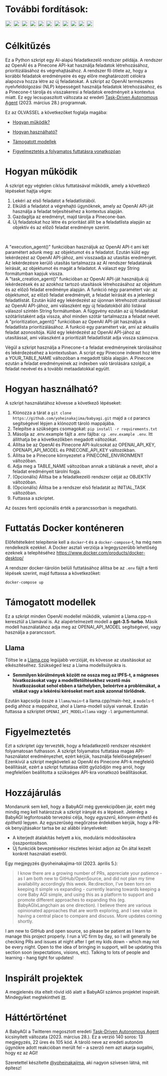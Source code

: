 # További fordítások:

[<img title="Français" alt="Français" src="https://cdn.staticaly.com/gh/hjnilsson/country-flags/master/svg/fr.svg" width="22">](./README-fr.md)
[<img title="Portuguese" alt="Portuguese" src="https://cdn.staticaly.com/gh/hjnilsson/country-flags/master/svg/br.svg" width="22">](./README-pt-br.md)
[<img title="Romanian" alt="Romanian" src="https://cdn.staticaly.com/gh/hjnilsson/country-flags/master/svg/ro.svg" width="22">](./README-ro.md)
[<img title="Russian" alt="Russian" src="https://cdn.staticaly.com/gh/hjnilsson/country-flags/master/svg/ru.svg" width="22">](./README-ru.md)
[<img title="Slovenian" alt="Slovenian" src="https://cdn.staticaly.com/gh/hjnilsson/country-flags/master/svg/si.svg" width="22">](./README-si.md)
[<img title="Spanish" alt="Spanish" src="https://cdn.staticaly.com/gh/hjnilsson/country-flags/master/svg/es.svg" width="22">](./README-es.md)
[<img title="Turkish" alt="Turkish" src="https://cdn.staticaly.com/gh/hjnilsson/country-flags/master/svg/tr.svg" width="22">](./README-tr.md)
[<img title="Ukrainian" alt="Ukrainian" src="https://cdn.staticaly.com/gh/hjnilsson/country-flags/master/svg/ua.svg" width="22">](./README-ua.md)
[<img title="简体中文" alt="Simplified Chinese" src="https://cdn.staticaly.com/gh/hjnilsson/country-flags/master/svg/cn.svg" width="22">](./README-cn.md)
[<img title="繁體中文 (Traditional Chinese)" alt="繁體中文 (Traditional Chinese)" src="https://cdn.staticaly.com/gh/hjnilsson/country-flags/master/svg/tw.svg" width="22">](./README-zh-tw.md)
[<img title="日本語" alt="日本語" src="https://cdn.staticaly.com/gh/hjnilsson/country-flags/master/svg/jp.svg" width="22">](./README-ja.md)

# Célkitűzés

Ez a Python szkript egy AI-alapú feladatkezelő rendszer példája. A rendszer az OpenAI és a Pinecone API-kat használja feladatok létrehozásához, prioritizálásához és végrehajtásához. A rendszer fő ötlete az, hogy a korábbi feladatok eredményeire és egy előre meghatározott célokra alapozva hozza létre az új feladatokat. A szkript az OpenAI természetes nyelvfeldolgozási (NLP) képességeit használja feladatok létrehozásához, és a Pinecone-t tárolja és visszakeresi a feladatok eredményeit a kontextus miatt. Ez egy lecsupaszított változata az eredeti [Task-Driven Autonomous Agent](https://twitter.com/yoheinakajima/status/1640934493489070080?s=20) (2023. március 28.) programnak.

Ez az OLVASSEL a következőket foglalja magába:

- [Hogyan működik?](#how-it-works)

- [Hogyan használható?](#how-to-use)

- [Támogatott modellek](#supported-models)

- [Figyelmeztetés a folyamatos futtatásra vonatkozóan](#continous-script-warning)

# Hogyan működik<a name="how-it-works"></a>

A szkript egy végtelen ciklus futtatásával működik, amely a következő lépéseket hajtja végre:

 1. Lekéri az első feladatot a feladatlistából.
 2. Elküldi a feladatot a végrehajtó ügynöknek, amely az OpenAI API-ját használja a feladat teljesítéséhez a kontextus alapján.
 3. Gazdagítja az eredményt, majd tárolja a Pinecone-ban.
 4. Új feladatokat hoz létre és prioritást állít be a feladatlista alapján az objektív és az előző feladat eredménye szerint.
   </br>

A "execution_agent()" funkcióban használjuk az OpenAI API-t ami két paramétert adunk meg: az objektumot és a feladatot. Ezután küld egy lekérdezést az OpenAI API-jához, ami visszaadja az utasítás eredményét. Az lekérdezésre kerülő utasítás tartalmazza az AI rendszer feladatának leírását, az objektumot és magát a feladatot. A választ egy String formátumban kapjuk vissza.
</br>
A "task_creation_agent()" funkcióban az OpenAI API-ját használjuk új lekérdezések és az azokhoz tartozó utasítások létrehozásához az objektum és az előző feladat eredménye alapján. A funkció négy paramétert vár: az objektumot, az előző feladat eredményét, a feladat leírását és a jelenlegi feladatlistát. Ezután küld egy lekérdezést az újonnan létrehozott utasítással az OpenAI API-jához, ami válaszként egy új feladatokból álló listával válaszol szintén String formátumban. A függvény ezután az új feladatokat szótárlistaként adja vissza, ahol minden szótár tartalmazza a feladat nevét.
</br>
A "prioritization_agent()" funkcióban az OpenAI API-ját használjuk a feladatlista prioritizálásához. A funkció egy paramétert vár, ami az aktuális feladat azonosítója. Küld egy lekérdezést az OpenAI API-jához az utasítással, ami válaszként a prioritizált feladatlistát adja vissza számozva.

Végül a szkript használja a Pinecone-t a feladat eredményeinek tárolásához és lekérdezéséhez a kontextusban. A script egy Pinecone indexet hoz létre a YOUR_TABLE_NAME változóban a megadott tábla alapján. A Pinecone ezután a feladat eredményeinek az indexben való tárolására szolgál, a feladat nevével és a további metaadatokkal együtt.

# Hogyan használható?<a name="how-to-use"></a>

A szkript használatához kövesse a következő lépéseket:

1. Klónozza a tárat a `git clone https://github.com/yoheinakajima/babyagi.git` majd a `cd` parancs segítségével lépjen a klónozott tároló mappájába.
2. Telepítse a szükséges csomagokat: `pip install -r requirements.txt`
3. Másolja az .env.example fájlt a .env fájlba: `cp .env.example .env`. Itt állíthatja be a következőkben megadott változókat.
4. Állítsa be az OpenAI és Pinecone API-kulcsokat az OPENAI_API_KEY, OPENAPI_API_MODEL és PINECONE_API_KEY változókban.
5. Állítsa be a Pinecone környezetet a PINECONE_ENVIRONMENT változóban.
6. Adja meg a TABLE_NAME változóban annak a táblának a nevét, ahol a feladat eredményeit tárolni fogja.
7. (Opcionális) Állítsa be a feladatkezelő rendszer célját az OBJEKTÍV változóban.
8. (Opcionális) Állítsa be a rendszer első feladatát az INITIAL_TASK változóban.
9. Futtassa a szkriptet.

Az összes fenti opcionális érték a parancssorban is megadható.


# Futtatás Docker konténeren

Előfeltételként telepítenie kell a `docker`-t és a `docker-compose`-t, ha még nem rendelkezik ezekkel. A Docker asztali verziója a legegyszerűbb lehetőség ezeknek a telepítéséhez https://www.docker.com/products/docker-desktop/

A rendszer docker-tárolón belüli futtatásához állítsa be az `.env` fájlt a fenti lépések szerint, majd futtassa a következőket:

```
docker-compose up
```

# Támogatott modellek<a name="supported-models"></a>

Ez a szkript minden OpenAI modellel működik, valamint a Llama.cpp-n keresztül a Llamával is. Az alapértelmezett modell a **gpt-3.5-turbo**. Másik modell használatához adja meg az OPENAI_API_MODEL segítségével, vagy használja a parancssort.

## Llama

Töltse le a [Llama.cpp](https://github.com/ggerganov/llama.cpp) legújabb verzióját, és kövesse az utasításokat az elkészítéséhez. Szükséged lesz a Llama modellsúlyokra is.

- **Semmilyen körülmények között ne ossza meg az IPFS-t, a mágneses hivatkozásokat vagy a modellletöltésekhez vezető más hivatkozásokat sehol ebben a tárhelyben, beleértve a problémákat, a vitákat vagy a lekérési kéréseket mert azok azonnal törlődnek.**

Ezután kapcsolja össze a `llama/main`-t a llama.cpp/main-hez, a `models`-t pedig ahhoz a mappához, ahol a Llama-modell súlyai vannak. Ezután futtassa a szkriptet `OPENAI_API_MODEL=llama` vagy `-l` argumentummal.

# Figyelmeztetés<a name="continous-script-warning"></a>

Ezt a szkriptet úgy tervezték, hogy a feladatkezelő rendszer részeként folyamatosan futhasson. A szkript folyamatos futtatása magas API-használatot eredményezhet, ezért kérjük, használja felelősségteljesen! Ezenkívül a szkript megköveteli az OpenAI és Pinecone API-k megfelelő beállítását, ezért a szkript futtatása előtt győződjön meg arról, hogy megfelelően beállította a szükséges API-kra vonatkozó beállításokat.

# Hozzájárulás

Mondanunk sem kell, hogy a BabyAGI még gyerekcipőben jár, ezért még mindig meg kell határozzuk a szkript irányát és a lépéseit. Jelenleg a BabyAGI legfontosabb tervezési célja, hogy _egyszerű_, _könnyen érthető_ és _építhető_ legyen. Az egyszerűség megőrzése érdekében kérjük, hogy a PR-ok benyújtásakor tartsa be az alábbi irányelveket:

- A kiterjedt átalakítás helyett a kis, moduláris módosításokra összpontosítson.
- Új funkciók bevezetésekor részletes leírást adjon az Ön által kezelt konkrét használati esetről.

Egy megjegyzés @yoheinakajima-tól (2023. április 5.):

> I know there are a growing number of PRs, appreciate your patience - as I am both new to GitHub/OpenSource, and did not plan my time availability accordingly this week. Re:direction, I've been torn on keeping it simple vs expanding - currently leaning towards keeping a core Baby AGI simple, and using this as a platform to support and promote different approaches to expanding this (eg. BabyAGIxLangchain as one direction). I believe there are various opinionated approaches that are worth exploring, and I see value in having a central place to compare and discuss. More updates coming shortly.

I am new to GitHub and open source, so please be patient as I learn to manage this project properly. I run a VC firm by day, so I will generally be checking PRs and issues at night after I get my kids down - which may not be every night. Open to the idea of bringing in support, will be updating this section soon (expectations, visions, etc). Talking to lots of people and learning - hang tight for updates!

# Inspirált projektek

A megjelenés óta eltelt rövid idő alatt a BabyAGI számos projektet inspirált. Mindegyiket megtekintheti [itt](docs/inspired-projects.md).

# Háttértörténet

A BabyAGI a Twitteren megosztott eredeti [Task-Driven Autonomous Agent](https://twitter.com/yoheinakajima/status/1640934493489070080?s=20) kicsinyített változata (2023. március 28.). Ez a verzió 140 soros: 13 megjegyzés, 22 üres és 105 kód. A tároló neve az eredeti autonóm ügynökre adott reakcióban merült fel – a szerző nem azt akarja sugallni, hogy ez az AGI!

Szeretettel készítette [@yoheinakajima](https://twitter.com/yoheinakajima), aki nagyon szívesen látná, mit építesz!

